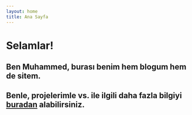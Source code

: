 ```yaml
---
layout: home
title: Ana Sayfa
---
```

# Selamlar!
## Ben Muhammed, burası benim hem blogum hem de sitem.

## Benle, projelerimle vs. ile ilgili daha fazla bilgiyi [buradan](/hakkımda.html) alabilirsiniz.
